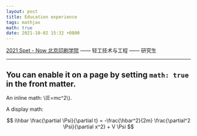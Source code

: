 ```yaml
---
layout: post
title: Education experience
tags: mathjax
math: true
date: 2021-10-02 15:32 +0800
---
```

 [2021 Spet - Now    北京印刷学院](https://www.mathjax.org/)  ——  轻工技术与工程  ——  研究生

---
You can enable it on a page by setting `math: true` in the front matter.
---
An inline math: \\\(E=mc^2\\\).

A display math:

$$
i\hbar \frac{\partial \Psi}{\partial t} = -\frac{\hbar^2}{2m}
\frac{\partial^2 \Psi}{\partial x^2} + V \Psi
$$
